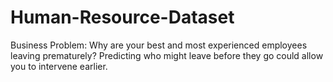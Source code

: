 # Human-Resource-Dataset
Business Problem: Why are your best and most experienced employees leaving prematurely? Predicting who might leave before they go could allow you to intervene earlier.



